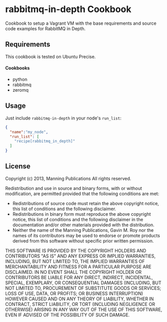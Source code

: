rabbitmq-in-depth Cookbook
==========================
Cookbook to setup a Vagrant VM with the base requirements and source code examples
for RabbitMQ in Depth.

Requirements
------------
This cookbook is tested on Ubuntu Precise.

#### Cookbooks
- python
- rabbitmq
- zeromq

Usage
-----
Just include `rabbitmq-in-depth` in your node's `run_list`:

```json
{
  "name":"my_node",
  "run_list": [
    "recipe[rabbitmq_in_depth]"
  ]
}
```

License
-------
Copyright (c) 2013, Manning Publications
All rights reserved.

Redistribution and use in source and binary forms, with or without modification,
are permitted provided that the following conditions are met:

 * Redistributions of source code must retain the above copyright notice, this
   list of conditions and the following disclaimer.
 * Redistributions in binary form must reproduce the above copyright notice,
   this list of conditions and the following disclaimer in the documentation
   and/or other materials provided with the distribution.
 * Neither the name of the Manning Publications, Gavin M. Roy nor the names of its 
   contributors may be used to endorse or promote products derived from this 
   software without specific prior written permission.

THIS SOFTWARE IS PROVIDED BY THE COPYRIGHT HOLDERS AND CONTRIBUTORS "AS IS" AND
ANY EXPRESS OR IMPLIED WARRANTIES, INCLUDING, BUT NOT LIMITED TO, THE IMPLIED
WARRANTIES OF MERCHANTABILITY AND FITNESS FOR A PARTICULAR PURPOSE ARE DISCLAIMED.
IN NO EVENT SHALL THE COPYRIGHT HOLDER OR CONTRIBUTORS BE LIABLE FOR ANY DIRECT,
INDIRECT, INCIDENTAL, SPECIAL, EXEMPLARY, OR CONSEQUENTIAL DAMAGES (INCLUDING,
BUT NOT LIMITED TO, PROCUREMENT OF SUBSTITUTE GOODS OR SERVICES; LOSS OF USE,
DATA, OR PROFITS; OR BUSINESS INTERRUPTION) HOWEVER CAUSED AND ON ANY THEORY OF
LIABILITY, WHETHER IN CONTRACT, STRICT LIABILITY, OR TORT (INCLUDING NEGLIGENCE
OR OTHERWISE) ARISING IN ANY WAY OUT OF THE USE OF THIS SOFTWARE, EVEN IF
ADVISED OF THE POSSIBILITY OF SUCH DAMAGE.